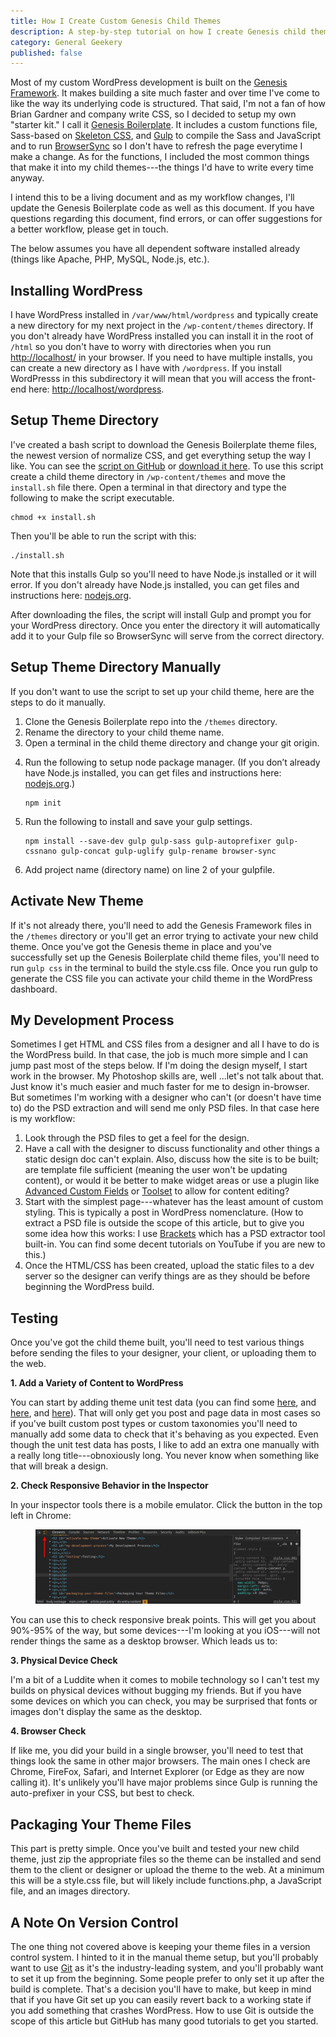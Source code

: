 ```yaml
---
title: How I Create Custom Genesis Child Themes
description: A step-by-step tutorial on how I create Genesis child themes.
category: General Geekery
published: false
---
```


Most of my custom WordPress development is built on the [Genesis Framework](http://www.shareasale.com/r.cfm?B=346198&U=573840&M=28169&urllink=). It makes building a site much faster and over time I've come to like the way its underlying code is structured. That said, I'm not a fan of how Brian Gardner and company write CSS, so I decided to setup my own "starter kit." I call it [Genesis Boilerplate](https://github.com/bradonomics/genesis-boilerplate/). It includes a custom functions file, Sass-based on [Skeleton CSS](http://getskeleton.com/), and [Gulp](http://gulpjs.com/) to compile the Sass and JavaScript and to run [BrowserSync](https://www.browsersync.io/) so I don't have to refresh the page everytime I make a change. As for the functions, I included the most common things that make it into my child themes---the things I'd have to write every time anyway.

I intend this to be a living document and as my workflow changes, I'll update the Genesis Boilerplate code as well as this document. If you have questions regarding this document, find errors, or can offer suggestions for a better workflow, please get in touch.

The below assumes you have all dependent software installed already (things like Apache, PHP, MySQL, Node.js, etc.).

## Installing WordPress

I have WordPress installed in `/var/www/html/wordpress` and typically create a new directory for my next project in the `/wp-content/themes` directory. If you don't already have WordPress installed you can install it in the root of `/html` so you don't have to worry with directories when you run [http://localhost/](http://localhost/) in your browser. If you need to have multiple installs, you can create a new directory as I have with `/wordpress`. If you install WordPresss in this subdirectory it will mean that you will access the front-end here: [http://localhost/wordpress](http://localhost/wordpress).

## Setup Theme Directory

I've created a bash script to download the Genesis Boilerplate theme files, the newest version of normalize CSS, and get everything setup the way I like. You can see the [script on GitHub](https://gist.github.com/bradonomics/8a0bcf1f8d40785254edae60bdd13868) or [download it here](https://gist.githubusercontent.com/bradonomics/8a0bcf1f8d40785254edae60bdd13868/raw/79a95a637497ab4dc3b6115b97b59405b690613e/install.sh). To use this script create a child theme directory in `/wp-content/themes` and move the `install.sh` file there. Open a terminal in that directory and type the following to make the script executable.

```shell
chmod +x install.sh
```

Then you'll be able to run the script with this:

```shell
./install.sh
```

Note that this installs Gulp so you'll need to have Node.js installed or it will error. If you don't already have Node.js installed, you can get files and instructions here: [nodejs.org](http://nodejs.org/).

After downloading the files, the script will install Gulp and prompt you for your WordPress directory. Once you enter the directory it will automatically add it to your Gulp file so BrowserSync will serve from the correct directory.

## Setup Theme Directory Manually

If you don't want to use the script to set up your child theme, here are the steps to do it manually.

<ol>
  <li>Clone the Genesis Boilerplate repo into the <code class="highlighter-rouge">/themes</code> directory.</li>
  <li>Rename the directory to your child theme name.</li>
  <li>Open a terminal in the child theme directory and change your git origin.</li>
  <li>
    <p>Run the following to setup node package manager. (If you don’t already have Node.js installed, you can get files and instructions here: <a href="http://nodejs.org/">nodejs.org</a>.)</p>
    <div class="highlighter-rouge"><pre class="highlight"><code>npm init</code></pre></div>
  </li>
  <li>
    <p>Run the following to install and save your gulp settings.</p>
    <div class="highlighter-rouge"><pre class="highlight"><code>npm install --save-dev gulp gulp-sass gulp-autoprefixer gulp-cssnano gulp-concat gulp-uglify gulp-rename browser-sync</code></pre></div>
  </li>
  <li>Add project name (directory name) on line 2 of your gulpfile.</li>
</ol>

## Activate New Theme

If it's not already there, you'll need to add the Genesis Framework files in the `/themes` directory or you'll get an error trying to activate your new child theme. Once you've got the Genesis theme in place and you've successfully set up the Genesis Boilerplate child theme files, you'll need to run `gulp css` in the terminal to build the style.css file. Once you run gulp to generate the CSS file you can activate your child theme in the WordPress dashboard.

## My Development Process

Sometimes I get HTML and CSS files from a designer and all I have to do is the WordPress build. In that case, the job is much more simple and I can jump past most of the steps below. If I'm doing the design myself, I start work in the browser. My Photoshop skills are, well ...let's not talk about that. Just know it's much easier and much faster for me to design in-browser. But sometimes I'm working with a designer who can't (or doesn't have time to) do the PSD extraction and will send me only PSD files. In that case here is my workflow:

1. Look through the PSD files to get a feel for the design.
2. Have a call with the designer to discuss functionality and other things a static design doc can't explain. Also, discuss how the site is to be built; are template file sufficient (meaning the user won't be updating content), or would it be better to make widget areas or use a plugin like [Advanced Custom Fields](https://www.advancedcustomfields.com/) or [Toolset](https://wp-types.com/) to allow for content editing?
3. Start with the simplest page---whatever has the least amount of custom styling. This is typically a post in WordPress nomenclature. (How to extract a PSD file is outside the scope of this article, but to give you some idea how this works: I use [Brackets](http://brackets.io/) which has a PSD extractor tool built-in. You can find some decent tutorials on YouTube if you are new to this.)
4. Once the HTML/CSS has been created, upload the static files to a dev server so the designer can verify things are as they should be before beginning the WordPress build.

## Testing

Once you've got the child theme built, you'll need to test various things before sending the files to your designer, your client, or uploading them to the web.

**1. Add a Variety of Content to WordPress**

You can start by adding theme unit test data (you can find some [here](https://codex.wordpress.org/Theme_Unit_Test), and [here](http://wptest.io/), and [here](https://github.com/chodhary/theme-unit-data-test)). That will only get you post and page data in most cases so if you've built custom post types or custom taxonomies you'll need to manually add some data to check that it's behaving as you expected. Even though the unit test data has posts, I like to add an extra one manually with a really long title---obnoxiously long. You never know when something like that will break a design.

**2. Check Responsive Behavior in the Inspector**

In your inspector tools there is a mobile emulator. Click the button in the top left in Chrome:

<figure><img src="/images/inspector-tools.jpg" alt="Chrome Browser Inspector Tools"></figure>

You can use this to check responsive break points. This will get you about 90%-95% of the way, but some devices---I'm looking at you iOS---will not render things the same as a desktop browser. Which leads us to:

**3. Physical Device Check**

I'm a bit of a Luddite when it comes to mobile technology so I can't test my builds on physical devices without bugging my friends. But if you have some devices on which you can check, you may be surprised that fonts or images don't display the same as the desktop.

**4. Browser Check**

If like me, you did your build in a single browser, you'll need to test that things look the same in other major browsers. The main ones I check are Chrome, FireFox, Safari, and Internet Explorer (or Edge as they are now calling it). It's unlikely you'll have major problems since Gulp is running the auto-prefixer in your CSS, but best to check.

## Packaging Your Theme Files

This part is pretty simple. Once you've built and tested your new child theme, just zip the appropriate files so the theme can be installed and send them to the client or designer or upload the theme to the web. At a minimum this will be a style.css file, but will likely include functions.php, a JavaScript file, and an images directory.

## A Note On Version Control

The one thing not covered above is keeping your theme files in a version control system. I hinted to it in the manual theme setup, but you'll probably want to use [Git](https://git-scm.com/) as it's the industry-leading system, and you'll probably want to set it up from the beginning. Some people prefer to only set it up after the build is complete. That's a decision you'll have to make, but keep in mind that if you have Git set up you can easily revert back to a working state if you add something that crashes WordPress. How to use Git is outside the scope of this article but GitHub has many good tutorials to get you started.
